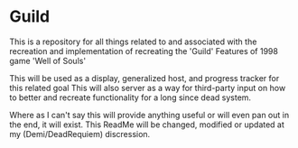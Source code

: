 # Guild
This is a repository for all things related to and associated with the recreation and implementation of recreating the 'Guild' Features of 1998 game 'Well of Souls'

This will be used as a display, generalized host, and progress tracker for this related goal
This will also server as a way for third-party input on how to better and recreate functionality for a long since dead system.

Where as I can't say this will provide anything useful or will even pan out in the end, it will exist. 
This ReadMe will be changed, modified or updated at my (Demi/DeadRequiem) discression. 
